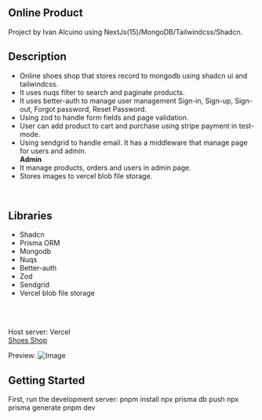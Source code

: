 ## Online Product 
Project by Ivan Alcuino using NextJs(15)/MongoDB/Tailwindcss/Shadcn.

## Description
* Online shoes shop that stores record to mongodb using shadcn ui and tailwindcss.
* It uses nuqs filter to search and paginate products.
* It uses better-auth to manage user management Sign-in, Sign-up, Sign-out, Forgot password, Reset Password.
* Using zod to handle form fields and page validation.
* User can add product to cart and purchase using stripe payment in test-mode.
* Using sendgrid to handle email. It has a middleware that manage page for users and admin.
  <br/>
 **Admin**
* It manage products, orders and users in admin page.
* Stores images to vercel blob file storage.
<br/>

## Libraries
* Shadcn
* Prisma ORM
* Mongodb
* Nuqs
* Better-auth
* Zod
* Sendgrid
* Vercel blob file storage

<br/><br/>

Host server: Vercel<br/>
[Shoes Shop](https://shoes-shop-iota.vercel.app/)<br/>

Preview:
![Image](https://github.com/user-attachments/assets/b76c61c8-2f8b-4d62-8d04-8d9f773e5ef0)


## Getting Started
First, run the development server:
pnpm install
npx prisma db push
npx prisma generate
pnpm dev
